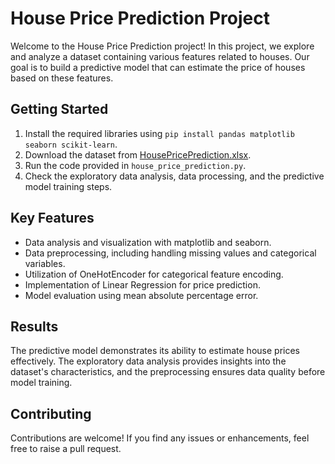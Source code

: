 # House Price Prediction Project

Welcome to the House Price Prediction project! In this project, we explore and analyze a dataset containing various features related to houses. Our goal is to build a predictive model that can estimate the price of houses based on these features.

## Getting Started

1. Install the required libraries using `pip install pandas matplotlib seaborn scikit-learn`.
2. Download the dataset from [HousePricePrediction.xlsx](link_to_your_dataset).
3. Run the code provided in `house_price_prediction.py`.
4. Check the exploratory data analysis, data processing, and the predictive model training steps.

## Key Features

- Data analysis and visualization with matplotlib and seaborn.
- Data preprocessing, including handling missing values and categorical variables.
- Utilization of OneHotEncoder for categorical feature encoding.
- Implementation of Linear Regression for price prediction.
- Model evaluation using mean absolute percentage error.

## Results

The predictive model demonstrates its ability to estimate house prices effectively. The exploratory data analysis provides insights into the dataset's characteristics, and the preprocessing ensures data quality before model training.

## Contributing

Contributions are welcome! If you find any issues or enhancements, feel free to raise a pull request.

